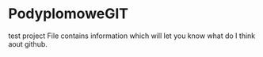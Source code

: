 # PodyplomoweGIT
test project
File contains information which will let you know what do I think aout github.
